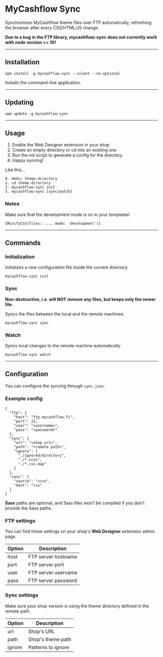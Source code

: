 # MyCashflow Sync

Synchronizes MyCashflow theme files over FTP automatically, refreshing the browser after every CSS/HTML/JS change.

**Due to a bug in the FTP library, mycashflow-sync does not currently work with node version >= 10!**

---

## Installation

```
npm install -g mycashflow-sync --silent --no-optional
```

Installs the command-line application.

---

## Updating

```
npm update -g mycashflow-sync
```

---

## Usage

1. Enable the Web Designer extension in your shop
2. Create an empty directory or cd into an existing one
3. Run the init script to generate a config for the directory
4. Happy syncing!

Like this...

```
0. mkdir theme-directory
1. cd theme-directory
2. mycashflow-sync init
3. mycashflow-sync [sync|watch]
```

### Notes

Make sure that the development mode is on in your templates!

```
{MinifyCSS(files: ..., mode: 'development')}
```

---

## Commands

### Initialization

Initializes a new configuration file inside the current directory.

```
mycashflow-sync init
```

### Sync

**Non-destructive, i.e. will NOT remove any files, but keeps only the newer file.**

Syncs the files between the local and the remote machines.

```
mycashflow-sync sync
```

### Watch

Syncs local changes to the remote machine automatically.

```
mycashflow-sync watch
```

---

## Configuration

You can configure the syncing through `sync.json`.

### Example config

```
{
  "ftp": {
    "host": "ftp.mycashflow.fi",
    "port": 21,
    "user": "<username>",
    "pass": "<password>"
  },
  "sync": {
    "url": "<shop url>",
    "path": "<remote path>",
    "ignore": [
      "./ignored/directory",
      "./*.scss",
      "./*.css.map"
    ]
  },
  "sass": {
    "source": "scss",
    "dest": "css"
  }
}
```

**Sass** paths are optional, and Sass files won't be compiled if you don't provide the Sass paths.

### FTP settings

You can find these settings on your shop's **Web Designer** extension admin page.

| Option  | Description         |
|---------|---------------------|
| host    | FTP server hostname |
| port    | FTP server port     |
| user    | FTP server username |
| pass    | FTP server password |

### Sync settings

Make sure your shop version is using the theme directory defined in the remote path.

| Option  | Description        |
|---------|--------------------|
| url     | Shop's URL         |
| path    | Shop's theme path  |
| ignore  | Patterns to ignore |
